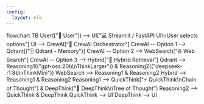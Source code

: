 ```yaml
---
config:
  layout: elk
---
```

flowchart TB
    User(["🧑 User"]) --> UI["💻 Streamlit / FastAPI UI\nUser selects options"]
    UI --> CrewAI["🤖 CrewAI Orchestrator"]
    CrewAI -- Option 1 --> Qdrant[("🗄️ Qdrant - Memory")]
    CrewAI -- Option 2 --> WebSearch["🌐 Web Search"]
    CrewAI -- Option 3 --> Hybrid["🔀 Hybrid Retrieval"]
    Qdrant --> Reasoning1(("gpt-oss:20b\nThinkLarger")) & Reasoning2(("deepseek-r1:8b\nThinkMini"))
    WebSearch --> Reasoning1 & Reasoning2
    Hybrid --> Reasoning1 & Reasoning2
    Reasoning1 --> QuickThink["⚡ QuickThink\nChain of Thought"] & DeepThink["🌳 DeepThink\nTree of Thought"]
    Reasoning2 --> QuickThink & DeepThink
    QuickThink --> UI
    DeepThink --> UI
